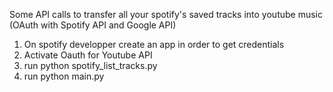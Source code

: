 Some API calls to transfer all your spotify's saved tracks into youtube music (OAuth with Spotify API and Google API)

1. On spotify developper create an app in order to get credentials
2. Activate Oauth for Youtube API
3. run python spotify_list_tracks.py
4. run python main.py
